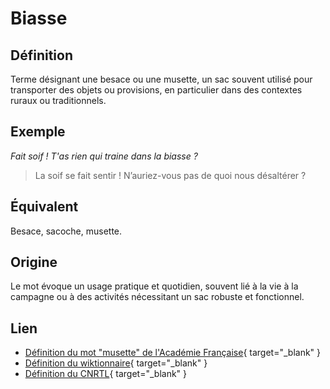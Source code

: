 # Biasse

## Définition

Terme désignant une besace ou une musette, un sac souvent utilisé pour transporter des objets ou provisions, en particulier dans des contextes ruraux ou traditionnels.

## Exemple

_Fait soif ! T'as rien qui traine dans la biasse ?_
> La soif se fait sentir ! N’auriez-vous pas de quoi nous désaltérer ?

## Équivalent

Besace, sacoche, musette.

## Origine

Le mot évoque un usage pratique et quotidien, souvent lié à la vie à la campagne ou à des activités nécessitant un sac robuste et fonctionnel.

## Lien

* [Définition du mot "musette" de l'Académie Française](https://www.dictionnaire-academie.fr/article/A9B0964){ target="_blank" }
* [Définition du wiktionnaire](https://fr.wiktionary.org/wiki/biasse){ target="_blank" }
* [Définition du CNRTL](https://www.cnrtl.fr/definition/biasse){ target="_blank" }
